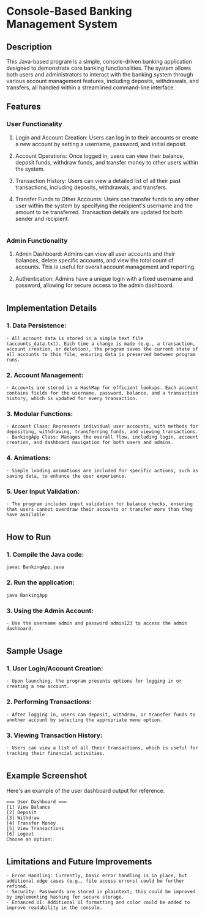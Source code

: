 # Console-Based Banking Management System

## Description
This Java-based program is a simple, console-driven banking application designed to demonstrate core banking functionalities. The system allows both users and administrators to interact with the banking system through various account management features, including deposits, withdrawals, and transfers, all handled within a streamlined command-line interface.

## Features
### User Functionality
1. Login and Account Creation:
    Users can log in to their accounts or create a new account by setting a username, password, and initial deposit.

2. Account Operations:
    Once logged in, users can view their balance, deposit funds, withdraw funds, and transfer money to other users within the system.

3. Transaction History:
    Users can view a detailed list of all their past transactions, including deposits, withdrawals, and transfers.

4. Transfer Funds to Other Accounts:
    Users can transfer funds to any other user within the system by specifying the recipient's username and the amount to be transferred. Transaction details are updated for both sender and recipient.

# 

### Admin Functionality
1. Admin Dashboard:
    Admins can view all user accounts and their balances, delete specific accounts, and view the total count of accounts. This is useful for overall account management and reporting.

2. Authentication:
    Admins have a unique login with a fixed username and password, allowing for secure access to the admin dashboard.

# 

## Implementation Details
### 1. Data Persistence:
    · All account data is stored in a simple text file (accounts_data.txt). Each time a change is made (e.g., a transaction, account creation, or deletion), the program saves the current state of all accounts to this file, ensuring data is preserved between program runs.

### 2. Account Management:
    · Accounts are stored in a HashMap for efficient lookups. Each account contains fields for the username, password, balance, and a transaction history, which is updated for every transaction.

### 3. Modular Functions:
    · Account Class: Represents individual user accounts, with methods for depositing, withdrawing, transferring funds, and viewing transactions.
    · BankingApp Class: Manages the overall flow, including login, account creation, and dashboard navigation for both users and admins.

### 4. Animations:
    · Simple loading animations are included for specific actions, such as saving data, to enhance the user experience.

### 5. User Input Validation:
    · The program includes input validation for balance checks, ensuring that users cannot overdraw their accounts or transfer more than they have available.

# 

## How to Run

### 1. Compile the Java code:
```
javac BankingApp.java
```

### 2. Run the application:
```
java BankingApp
```

### 3. Using the Admin Account:
    · Use the username admin and password admin123 to access the admin dashboard.

#

## Sample Usage

### 1. User Login/Account Creation:
    · Upon launching, the program presents options for logging in or creating a new account.

### 2. Performing Transactions:
    · After logging in, users can deposit, withdraw, or transfer funds to another account by selecting the appropriate menu option.

### 3. Viewing Transaction History:
    · Users can view a list of all their transactions, which is useful for tracking their financial activities.

#

## Example Screenshot
Here's an example of the user dashboard output for reference.
```
=== User Dashboard ===
[1] View Balance
[2] Deposit
[3] Withdraw
[4] Transfer Money
[5] View Transactions
[6] Logout
Choose an option: 
```

#

## Limitations and Future Improvements

    · Error Handling: Currently, basic error handling is in place, but additional edge cases (e.g., file access errors) could be further refined.
    · Security: Passwords are stored in plaintext; this could be improved by implementing hashing for secure storage.
    · Enhanced UI: Additional UI formatting and color could be added to improve readability in the console.

#